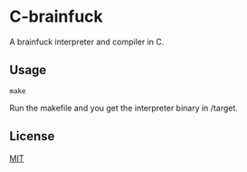 # C-brainfuck
A brainfuck interpreter and compiler in C.

## Usage

```
make
```

Run the makefile and you get the interpreter binary in /target.

## License
[MIT](./LICENSE)